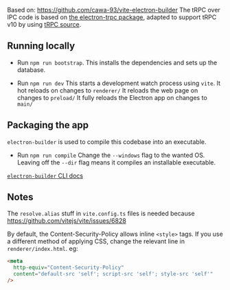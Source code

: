 Based on: https://github.com/cawa-93/vite-electron-builder
The tRPC over IPC code is based on [the electron-trpc package](https://github.com/jsonnull/electron-trpc), adapted to support tRPC v10 by using [tRPC source](https://github.com/trpc/trpc/tree/next).

## Running locally

- Run `npm run bootstrap`.
  This installs the dependencies and sets up the database.

- Run `npm run dev`
  This starts a development watch process using `vite`.
  It hot reloads on changes to `renderer/`
  It reloads the web page on changes to `preload/`
  It fully reloads the Electron app on changes to `main/`

## Packaging the app

`electron-builder` is used to compile this codebase into an executable.

- Run `npm run compile`
  Change the `--windows` flag to the wanted OS.
  Leaving off the `--dir` flag means it compiles an installable executable.

[`electron-builder` CLI docs](https://www.electron.build/cli)

## Notes

The `resolve.alias` stuff in `vite.config.ts` files is needed because https://github.com/vitejs/vite/issues/6828

By default, the Content-Security-Policy allows inline `<style>` tags.
If you use a different method of applying CSS, change the relevant line in `renderer/index.html`.
eg: 
```html
<meta
  http-equiv="Content-Security-Policy"
  content="default-src 'self'; script-src 'self'; style-src 'self'"
/>
```
